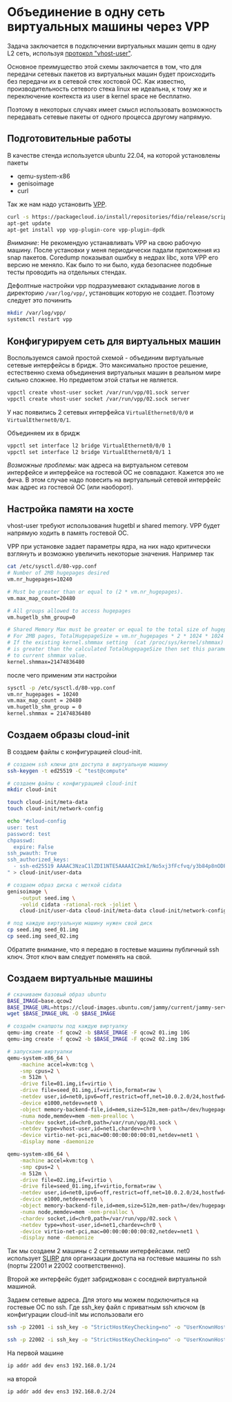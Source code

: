 # Объединение в одну сеть виртуальных машины через VPP

Задача заключается в подключении виртуальных машин qemu в одну L2 сеть,
используя [протокол "vhost-user"](https://www.qemu.org/docs/master/interop/vhost-user.html).

Основное преимущество этой схемы заключается в том, что для передачи сетевых пакетов
из виртуальных машин будет происходить без передачи их в сетевой стек хостовой ОС.
Как известно, производительность сетевого стека linux не идеальна, к тому же и переключение
контекста из user в kernel space не бесплатно.

Поэтому в некоторых случаях имеет смысл использовать возможность передавать сетевые пакеты
от одного процесса другому напрямую.

## Подготовительные работы

В качестве стенда используется ubuntu 22.04, на которой установлены пакеты

- qemu-system-x86
- genisoimage
- curl

Так же нам надо установить [VPP](https://s3-docs.fd.io/vpp/24.02/).

```sh
curl -s https://packagecloud.io/install/repositories/fdio/release/script.deb.sh | sudo bash
apt-get update
apt-get install vpp vpp-plugin-core vpp-plugin-dpdk
```

_Внимание_: Не рекомендую устанавливать VPP на свою рабочую машину. После установки у меня
периодически падали приложения из snap пакетов. Coredump показывал ошибку в недрах libc,
хотя VPP его версию не меняло. Как было то ни было, куда безопаснее подобные тесты
проводить на отдельных стендах.

Дефолтные настройки vpp подразумевают складывание логов в директорию `/var/log/vpp/`, установщик которую не создает. Поэтому следует это починить

```sh
mkdir /var/log/vpp/
systemctl restart vpp
```

## Конфигурируем сеть для виртуальных машин

Воспользуемся самой простой схемой - объединим виртуальные сетевые интерфейсы в бридж.
Это максимально простое решение, естественно схема объединения виртуальных машин
в реальном мире сильно сложнее. Но предметом этой статьи не является.

```sh
vppctl create vhost-user socket /var/run/vpp/01.sock server
vppctl create vhost-user socket /var/run/vpp/02.sock server
```
У нас появились 2 сетевых интерфейса `VirtualEthernet0/0/0` и `VirtualEthernet0/0/1`.

Объединяем их в бридж

```sh
vppctl set interface l2 bridge VirtualEthernet0/0/0 1
vppctl set interface l2 bridge VirtualEthernet0/0/1 1
```

_Возможные проблемы_: мак адреса на виртуальном сетевом интерфейсе и интерфейсе на
гостевой ОС не совпадают. Кажется это не фича. В этом случае надо повесить на
виртуальный сетевой интерфейс мак адрес из гостевой ОС (или наоборот).

## Настройка памяти на хосте

vhost-user требуют использования hugetbl и shared memory. VPP будет напрямую ходить в
память гостевой ОС.

VPP при установке задает параметры ядра, на них надо критически взглянуть и возможно
увеличить некоторые значения. Например так

```sh
cat /etc/sysctl.d/80-vpp.conf
# Number of 2MB hugepages desired
vm.nr_hugepages=10240

# Must be greater than or equal to (2 * vm.nr_hugepages).
vm.max_map_count=20480

# All groups allowed to access hugepages
vm.hugetlb_shm_group=0

# Shared Memory Max must be greater or equal to the total size of hugepages.
# For 2MB pages, TotalHugepageSize = vm.nr_hugepages * 2 * 1024 * 1024
# If the existing kernel.shmmax setting  (cat /proc/sys/kernel/shmmax)
# is greater than the calculated TotalHugepageSize then set this parameter
# to current shmmax value.
kernel.shmmax=21474836480
```

после чего применим эти настройки

```sh
sysctl -p /etc/sysctl.d/80-vpp.conf
vm.nr_hugepages = 10240
vm.max_map_count = 20480
vm.hugetlb_shm_group = 0
kernel.shmmax = 21474836480
```

## Создаем образы cloud-init

В создаем файлы с конфигурацией cloud-init.


```sh
# создаем ssh ключи для доступа в виртуальную машину
ssh-keygen -t ed25519 -C "test@compute"

# создаем файлы с конфигурацией cloud-init
mkdir cloud-init

touch cloud-init/meta-data
touch cloud-init/network-config

echo "#cloud-config
user: test
password: test
chpasswd:
  expire: False
ssh_pwauth: True
ssh_authorized_keys:
  - ssh-ed25519 AAAAC3NzaC1lZDI1NTE5AAAAIC2mkI/No5xj3fFcfvq/y3b84p8nODFbQf5sETNHwa8W test@compute
" > cloud-init/user-data

# создаем образ диска с меткой cidata
genisoimage \
    -output seed.img \
    -volid cidata -rational-rock -joliet \
    cloud-init/user-data cloud-init/meta-data cloud-init/network-config

# под каждую виртуальную машину нужен свой диск
cp seed.img seed_01.img
cp seed.img seed_02.img
```

Обратите внимание, что я передаю в гостевые машины публичный ssh ключ. Этот ключ вам
следует поменять на свой.

## Создаем виртуальные машины

```sh
# скачиваем базовый образ ubuntu
BASE_IMAGE=base.qcow2
BASE_IMAGE_URL=https://cloud-images.ubuntu.com/jammy/current/jammy-server-cloudimg-amd64.img
wget $BASE_IMAGE_URL -O $BASE_IMAGE

# создаём снапшоты под каждую виртуалку
qemu-img create -f qcow2 -b $BASE_IMAGE -F qcow2 01.img 10G
qemu-img create -f qcow2 -b $BASE_IMAGE -F qcow2 02.img 10G

# запускаем виртуалки
qemu-system-x86_64 \
    -machine accel=kvm:tcg \
    -smp cpus=2 \
    -m 512m \
    -drive file=01.img,if=virtio \
    -drive file=seed_01.img,if=virtio,format=raw \
    -netdev user,id=net0,ipv6=off,restrict=off,net=10.0.2.0/24,hostfwd=tcp:127.0.0.1:22001-:22 \
    -device e1000,netdev=net0 \
    -object memory-backend-file,id=mem,size=512m,mem-path=/dev/hugepages,share=on \
    -numa node,memdev=mem -mem-prealloc \
    -chardev socket,id=chr0,path=/var/run/vpp/01.sock \
    -netdev type=vhost-user,id=net1,chardev=chr0 \
    -device virtio-net-pci,mac=00:00:00:00:00:01,netdev=net1 \
    -display none -daemonize

qemu-system-x86_64 \
    -machine accel=kvm:tcg \
    -smp cpus=2 \
    -m 512m \
    -drive file=02.img,if=virtio \
    -drive file=seed_01.img,if=virtio,format=raw \
    -netdev user,id=net0,ipv6=off,restrict=off,net=10.0.2.0/24,hostfwd=tcp:127.0.0.1:22002-:22 \
    -device e1000,netdev=net0 \
    -object memory-backend-file,id=mem,size=512m,mem-path=/dev/hugepages,share=on \
    -numa node,memdev=mem -mem-prealloc \
    -chardev socket,id=chr0,path=/var/run/vpp/02.sock \
    -netdev type=vhost-user,id=net1,chardev=chr0 \
    -device virtio-net-pci,mac=00:00:00:00:00:02,netdev=net1 \
    -display none -daemonize
```

Так мы создаем 2 машины с 2 сетевыми интерфейсами. net0 использует
[SLIRP](https://wiki.qemu.org/Documentation/Networking#User_Networking_(SLIRP))
для организации доступа на гостевые машины по ssh (порты 22001 и 22002 соответственно).

Второй же интерфейс будет забриджован с соседней виртуальной машиной.

Задаем сетевые адреса. Для этого мы можем подключиться на гостевые ОС по ssh. Где ssh_key файл с приватным ssh ключом (в конфигурации cloud-init мы использовали его

```sh
ssh -p 22001 -i ssh_key -o "StrictHostKeyChecking=no" -o "UserKnownHostsFile=/dev/null" -o "ConnectTimeout=1" test@127.0.0.1

ssh -p 22002 -i ssh_key -o "StrictHostKeyChecking=no" -o "UserKnownHostsFile=/dev/null" -o "ConnectTimeout=1" test@127.0.0.1
```

На первой машине

```sh
ip addr add dev ens3 192.168.0.1/24
```

на второй

```sh
ip addr add dev ens3 192.168.0.2/24
```

